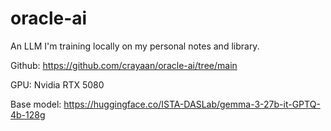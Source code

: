 # oracle-ai
An LLM I'm training locally on my personal notes and library.

Github: https://github.com/crayaan/oracle-ai/tree/main

GPU: Nvidia RTX 5080

Base model: https://huggingface.co/ISTA-DASLab/gemma-3-27b-it-GPTQ-4b-128g
